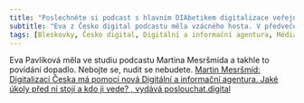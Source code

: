 ```yaml
---
title: "Poslechněte si podcast s hlavním DIAbetikem digitalizace veřejné správy nejen o DIA"
subtitle: "Eva z Česko digital podcastu měla vzácného hosta. V předvečer oficiálního převzetí otěží digitalizace vyzpovídala ředitele Digitální a informační agentury Martina Mesršmída."
tags: [Bleskovky, Česko digital, Digitální a informační agentura, Média, Řízení EG, Zajímavosti]
---
```




Eva Pavlíková měla ve studiu podcastu Martina Mesršmída a takhle to povídání dopadlo. Nebojte se, nudit se nebudete. [Martin Mesršmíd: Digitalizaci Česka má pomoci nová Digitální a informační agentura. Jaké úkoly před ní stojí a kdo ji vede? , vydává poslouchat.digital](https://podcasters.spotify.com/pod/show/poslouchatdigital/episodes/Martin-Mesrmd-Digitalizaci-eska-m-pomoci-nov-Digitln-a-informan-agentura--Jak-koly-ped-n-stoj-a-kdo-ji-vede-e20r8vo)